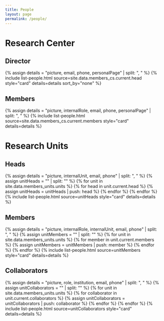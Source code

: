 ```yaml
---
title: People
layout: page
permalink: /people/
---
```


<h1>Research Center</h1>
<h2>Director</h2>
{% assign details = "picture, email, phone, personalPage" | split: ", " %}
{% include list-people.html source=site.data.members_cs.current.head style="card" details=details sort_by="none" %}

<h2>Members</h2>
{% assign details = "picture, internalRole, email, phone, personalPage" | split: ", " %}
{% include list-people.html source=site.data.members_cs.current.members style="card" details=details %}

<h1>Research Units</h1>
<h2>Heads</h2>
{% assign details = "picture, internalUnit, email, phone" | split: ", " %}
{% assign unitHeads = "" | split: "" %}
{% for unit in site.data.members_units.units %}
    {% for head in unit.current.head %}
        {% assign unitHeads = unitHeads | push: head %}
    {% endfor %}
{% endfor %}
{% include list-people.html source=unitHeads style="card" details=details %}

<h2>Members</h2>
{% assign details = "picture, internalRole, internalUnit, email, phone" | split: ", " %}
{% assign unitMembers = "" | split: "" %}
{% for unit in site.data.members_units.units %}
    {% for member in unit.current.members %}
        {% assign unitMembers = unitMembers | push: member %}
    {% endfor %}
{% endfor %}
{% include list-people.html source=unitMembers style="card" details=details %}

<h2>Collaborators</h2>
{% assign details = "picture, role, institution, email, phone" | split: ", " %}
{% assign unitCollaborators = "" | split: "" %}
{% for unit in site.data.members_units.units %}
    {% for collaborator in unit.current.collaborators %}
        {% assign unitCollaborators = unitCollaborators | push: collaborator %}
    {% endfor %}
{% endfor %}
{% include list-people.html source=unitCollaborators style="card" details=details %}